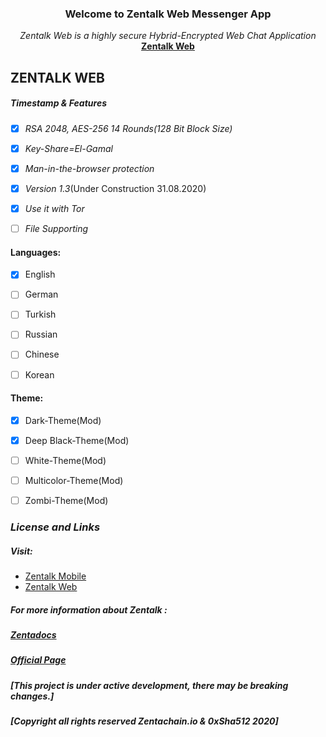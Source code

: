 
<p align="center">
  <h3 align="center">Welcome to Zentalk Web Messenger App</h3>
  <p align="center"><em>
   Zentalk Web is a highly secure Hybrid-Encrypted Web Chat Application
    </em><br/>
    <a href="https://zentalk.chat"><strong>Zentalk Web</strong></a>
    <br/>
  </p>

## ZENTALK WEB

##### Timestamp & Features
- [x] *RSA 2048, AES-256 14 Rounds(128 Bit Block Size)*

- [x] *Key-Share=El-Gamal*

- [x]  *Man-in-the-browser protection*

- [x]  *Version 1.3*(Under Construction 31.08.2020)

- [x]  *Use it with Tor*

- [ ]  *File Supporting*

#### Languages:

- [x] English

- [ ] German

- [ ] Turkish

- [ ] Russian

- [ ] Chinese

- [ ] Korean

#### Theme:
- [x] Dark-Theme(Mod)

- [x] Deep Black-Theme(Mod)

- [ ] White-Theme(Mod)

- [ ] Multicolor-Theme(Mod)

- [ ] Zombi-Theme(Mod)

### *License and Links*
##### Visit:
* [Zentalk Mobile](https://github.com/ZentaChain/Zentalk-Mobile)
* [Zentalk Web](https://.zentalk.chat)
##### *For more information about Zentalk :*
##### *[Zentadocs](https:///)*
##### *[Official Page](https://zentachain.io/)*
##### *[This project is under active development, there may be breaking changes.]*
##### *[Copyright all rights reserved Zentachain.io & 0xSha512 2020]*
